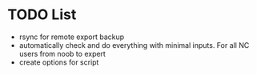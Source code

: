 # TODO List

- rsync for remote export backup
- automatically check and do everything with minimal inputs. For all NC users from noob to expert
- create options for script